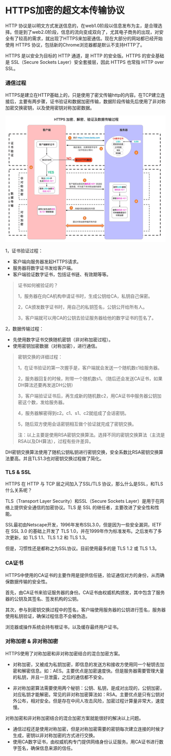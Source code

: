 # HTTPS加密的超文本传输协议

HTTP 协议是以明文方式发送信息的，在web1.0阶段以信息发布为主，是合理选择。但是到了web2.0阶段，信息的流向变成双向了，尤其电子商务的出现，对安全有了较高的需求，就出现了HTTPS来加密通信。现在大部分的网站都已经开始使用 HTTPS 协议，包括新的Chrome浏览器都是默认不支持HTTP了。

HTTPS 是以安全为目标的 HTTP 通道，是 HTTP 的安全版。HTTPS 的安全基础是 SSL（Secure Sockets Layer）安全套接层，因此 HTTPS 也常指 HTTP over SSL。

### 通信过程

HTTPS是建立在HTTP基础上的，只是使用了密文传输http的内容。在TCP建立连接后，主要有两步骤，证书验证和数据加密传输，数据阶段传输先后使用了非对称加密交换密钥，以及使用密钥对称加密数据。

![https_process](https_process.png)

1，证书验证过程：

- 客户端向服务器发起HTTPS请求。
- 服务器将数字证书发给客户端。
- 客户端验证数字证书，包括证书链、有效期等等。

> 证书如何被验证的？
>
> 1，服务器在向CA机构申请证书时，生成公钥给CA，私钥自己保密。
>
> 2，CA颁发数字证书时，用自己的私钥签名，公钥公开给所有人。
>
> 3，客户端就可以用CA的公钥去验证服务器给他的数字证书的签名了。

2，数据传输过程：

- 先使用数字证书交换随机密钥（非对称加密过程）。
- 使用密钥加密数据（对称加密），进行通信。

> 密钥交换的详细过程：
>
> 1，在证书验证的第一次握手是，客户端就会发送一个随机数c1给服务器。
>
> 2，服务器回复的时候，附带一个随机数s1。（随后还会发送CA证书，如果DH算法还要再发送DH公钥）
>
> 3，客户端验证证书后，再生成新的随机数c2，用CA证书中服务器公钥加密这个数，发给服务器。
>
> 4，服务器解密得到c2。c1、s1、c2就组成了会话密钥。
>
> 5，随后双方使用会话密钥相互做个验证就完成了密钥交换。
>
> 注：以上主要是使用RSA密钥交换算法。选择不同的密钥交换算法（主流是RSA以及DH算法），过程有些许差异。

DH密钥交换算法使用了随机公钥私钥进行密钥交换，安全系数比RSA密钥交换算法要高。并且TLS1.3也对密钥交换过程做了简化。

### TLS & SSL

HTTPS 在 HTTP 与 TCP 层之间加入了SSL/TLS 协议，那么什么是SSL，和TLS什么关系呢？

TLS（Transport Layer Security）和SSL（Secure Sockets Layer）是用于在网络上提供安全通信的加密协议。TLS 是 SSL 的继任者，主要改进了安全性和性能。

SSL最初由Netscape开发，1996年发布SSL3.0，但是因为一些安全漏洞，IETF在 SSL 3.0 的基础上开发了 TLS 1.0，并在1999年作为标准发布。之后发布了多次更新，如 TLS 1.1、TLS 1.2 和 TLS 1.3。

但是，习惯性还是都称之为SSL协议。目前使用最多的是 TLS 1.2 或 TLS 1.3。

### CA证书

HTTPS中使用的CA证书的主要作用是提供信任链，验证通信对方的身份，从而确保数据传输的安全性。

首先，由CA证书来验证服务器的身份。CA证书由权威机构颁发，其中包含了服务器的公钥及其签名、签发机构的公钥。

其次，参与到密钥交换过程中的签名，客户端使用服务器的公钥进行签名，服务器使用私钥验证，确保过程信息不会被伪造。

浏览器或操作系统会持有根证书，以及缓存最终用户证书。

### 对称加密 & 非对称加密

HTTPS使用了对称加密和非对称加密结合的混合加密方案。

- 对称加密，又被成为私钥加密，即信息的发送方和接收方使用同一个秘钥去加密和解密信息。如：AES。主要优点是加密速度快。但是服务器需要管理大量的私钥，并且一旦泄露，之后的通信都不安全。

- 非对称加密算法需要使用两个秘钥：公钥、私钥，是成对出现的，公钥加密，对应私钥才能解密。常见的非对称加密算法如：RSA。主要优点是只有公钥对外公布，相对安全。但是存在中间人攻击风险，加密过程计算量非常大，速度慢。

对称加密和非对称加密结合的混合加密方案就能很好的解决以上问题。

- 通信过程还是使用对称加密，但是对称加密需要的密钥每次建立连接的时候才生成，密钥以非对称加密的方式进行交换。
- 使用CA数字证书，由权威机构专门提供网络身份认证服务。用CA证书进行数字签名，确保信息来源的信任。
